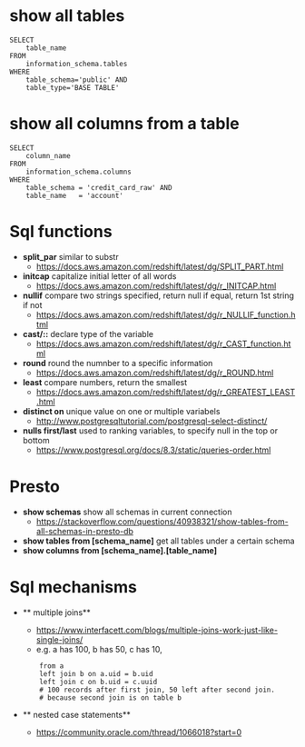 # show all tables
```
SELECT
	table_name
FROM
	information_schema.tables
WHERE
	table_schema='public' AND
	table_type='BASE TABLE'
```
# show all columns from a table
```
SELECT
	column_name
FROM
	information_schema.columns
WHERE
	table_schema = 'credit_card_raw' AND
	table_name   = 'account'
```

# Sql functions
- **split_par** similar to substr
	- https://docs.aws.amazon.com/redshift/latest/dg/SPLIT_PART.html
- **initcap** capitalize initial letter of all words
	- https://docs.aws.amazon.com/redshift/latest/dg/r_INITCAP.html
- **nullif** compare two strings specified, return null if equal, return 1st string if not
	- https://docs.aws.amazon.com/redshift/latest/dg/r_NULLIF_function.html
- **cast/::** declare type of the variable
	- https://docs.aws.amazon.com/redshift/latest/dg/r_CAST_function.html
- **round** round the numnber to a specific information
	- https://docs.aws.amazon.com/redshift/latest/dg/r_ROUND.html
- **least** compare numbers, return the smallest
	- https://docs.aws.amazon.com/redshift/latest/dg/r_GREATEST_LEAST.html
- **distinct on** unique value on one or multiple variabels
	- http://www.postgresqltutorial.com/postgresql-select-distinct/
- **nulls first/last** used to ranking variables, to specify null in the top or bottom
 	- https://www.postgresql.org/docs/8.3/static/queries-order.html

# Presto
- **show schemas** show all schemas in current connection
	- https://stackoverflow.com/questions/40938321/show-tables-from-all-schemas-in-presto-db
- **show tables from [schema_name]** get all tables under a certain schema
- **show columns from [schema_name].[table_name]**


# Sql mechanisms
- ** multiple joins**
	- https://www.interfacett.com/blogs/multiple-joins-work-just-like-single-joins/
	- e.g. a has 100, b has 50, c has 10,
	```
		from a
		left join b on a.uid = b.uid
		left join c on b.uid = c.uuid
		# 100 records after first join, 50 left after second join.
		# because second join is on table b
	```


- ** nested case statements**
	- https://community.oracle.com/thread/1066018?start=0
